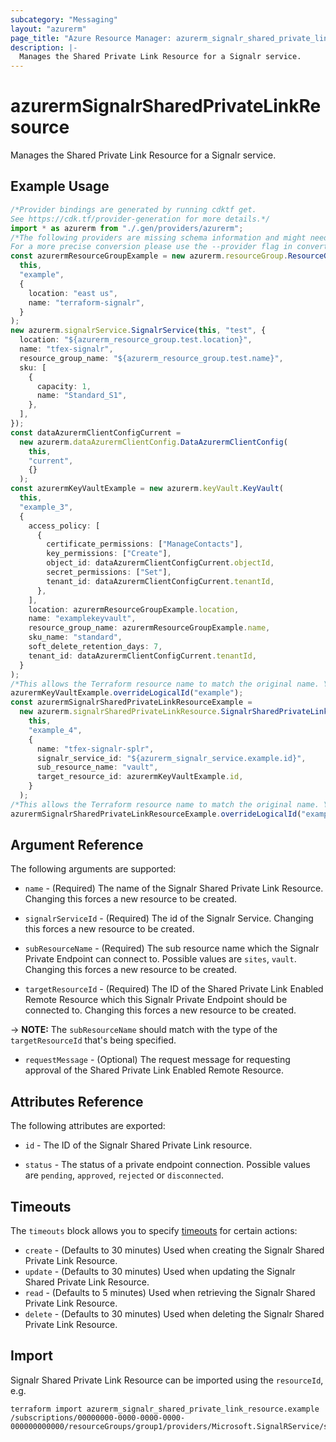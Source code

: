 ```yaml
---
subcategory: "Messaging"
layout: "azurerm"
page_title: "Azure Resource Manager: azurerm_signalr_shared_private_link_resource"
description: |-
  Manages the Shared Private Link Resource for a Signalr service.
---
```


# azurermSignalrSharedPrivateLinkResource

Manages the Shared Private Link Resource for a Signalr service.

## Example Usage

```typescript
/*Provider bindings are generated by running cdktf get.
See https://cdk.tf/provider-generation for more details.*/
import * as azurerm from "./.gen/providers/azurerm";
/*The following providers are missing schema information and might need manual adjustments to synthesize correctly: azurerm.
For a more precise conversion please use the --provider flag in convert.*/
const azurermResourceGroupExample = new azurerm.resourceGroup.ResourceGroup(
  this,
  "example",
  {
    location: "east us",
    name: "terraform-signalr",
  }
);
new azurerm.signalrService.SignalrService(this, "test", {
  location: "${azurerm_resource_group.test.location}",
  name: "tfex-signalr",
  resource_group_name: "${azurerm_resource_group.test.name}",
  sku: [
    {
      capacity: 1,
      name: "Standard_S1",
    },
  ],
});
const dataAzurermClientConfigCurrent =
  new azurerm.dataAzurermClientConfig.DataAzurermClientConfig(
    this,
    "current",
    {}
  );
const azurermKeyVaultExample = new azurerm.keyVault.KeyVault(
  this,
  "example_3",
  {
    access_policy: [
      {
        certificate_permissions: ["ManageContacts"],
        key_permissions: ["Create"],
        object_id: dataAzurermClientConfigCurrent.objectId,
        secret_permissions: ["Set"],
        tenant_id: dataAzurermClientConfigCurrent.tenantId,
      },
    ],
    location: azurermResourceGroupExample.location,
    name: "examplekeyvault",
    resource_group_name: azurermResourceGroupExample.name,
    sku_name: "standard",
    soft_delete_retention_days: 7,
    tenant_id: dataAzurermClientConfigCurrent.tenantId,
  }
);
/*This allows the Terraform resource name to match the original name. You can remove the call if you don't need them to match.*/
azurermKeyVaultExample.overrideLogicalId("example");
const azurermSignalrSharedPrivateLinkResourceExample =
  new azurerm.signalrSharedPrivateLinkResource.SignalrSharedPrivateLinkResource(
    this,
    "example_4",
    {
      name: "tfex-signalr-splr",
      signalr_service_id: "${azurerm_signalr_service.example.id}",
      sub_resource_name: "vault",
      target_resource_id: azurermKeyVaultExample.id,
    }
  );
/*This allows the Terraform resource name to match the original name. You can remove the call if you don't need them to match.*/
azurermSignalrSharedPrivateLinkResourceExample.overrideLogicalId("example");

```

## Argument Reference

The following arguments are supported:

*   `name` - (Required) The name of the Signalr Shared Private Link Resource. Changing this forces a new resource to be created.

*   `signalrServiceId` - (Required) The id of the Signalr Service. Changing this forces a new resource to be created.

*   `subResourceName` - (Required) The sub resource name which the Signalr Private Endpoint can connect to. Possible values are `sites`, `vault`. Changing this forces a new resource to be created.

*   `targetResourceId` - (Required) The ID of the Shared Private Link Enabled Remote Resource which this Signalr Private Endpoint should be connected to. Changing this forces a new resource to be created.

\-> **NOTE:** The `subResourceName` should match with the type of the `targetResourceId` that's being specified.

* `requestMessage` - (Optional) The request message for requesting approval of the Shared Private Link Enabled Remote Resource.

## Attributes Reference

The following attributes are exported:

*   `id` - The ID of the Signalr Shared Private Link resource.

*   `status` - The status of a private endpoint connection. Possible values are `pending`, `approved`, `rejected` or `disconnected`.

## Timeouts

The `timeouts` block allows you to specify [timeouts](https://www.terraform.io/language/resources/syntax#operation-timeouts) for certain actions:

* `create` - (Defaults to 30 minutes) Used when creating the Signalr Shared Private Link Resource.
* `update` - (Defaults to 30 minutes) Used when updating the Signalr Shared Private Link Resource.
* `read` - (Defaults to 5 minutes) Used when retrieving the Signalr Shared Private Link Resource.
* `delete` - (Defaults to 30 minutes) Used when deleting the Signalr Shared Private Link Resource.

## Import

Signalr Shared Private Link Resource can be imported using the `resourceId`, e.g.

```console
terraform import azurerm_signalr_shared_private_link_resource.example /subscriptions/00000000-0000-0000-0000-000000000000/resourceGroups/group1/providers/Microsoft.SignalRService/signalR/signalr1/sharedPrivateLinkResources/resource1
```
